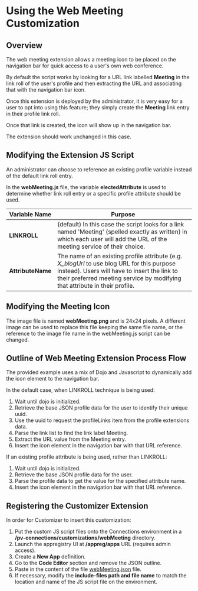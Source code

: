 # Using the Web Meeting Customization

## Overview
The web meeting extension allows a meeting icon to be placed on the navigation bar for quick access to a user's own web conference.

By default the script works by looking for a URL link labelled **Meeting** in the link roll of the user's profile and then extracting the URL and associating that with the navigation bar icon.

Once this extension is deployed by the administrator, it is very easy for a user to opt into using this feature; they simply create the **Meeting** link entry in their profile link roll.

Once that link is created, the icon will show up in the navigation bar.

The extension should work unchanged in this case.

## Modifying the Extension JS Script
An administrator can choose to reference an existing profile variable instead of the default link roll entry.

In the **webMeeting.js** file, the variable **electedAttribute** is used to determine whether link roll entry or a specific profile attribute should be used.

Variable Name | Purpose
------------- | -------
**LINKROLL** | (default) In this case the script looks for a link named 'Meeting' (spelled exactly as written) in which each user will add the URL of the meeting service of their choice.
**AttributeName** | The name of an existing profile attribute (e.g. *X_blogUrl* to use blog URL for this purpose instead). Users will have to insert the link to their preferred meeting service by modifying that attribute in their profile.

## Modifying the Meeting Icon
The image file is named **webMeeting.png** and is 24x24 pixels. A different image can be used to replace this file keeping the same file name, or the reference to the image file name in the webMeeting.js script can be changed.

## Outline of Web Meeting Extension Process Flow
The provided example uses a mix of Dojo and Javascript to dynamically add the icon element to the navigation bar.

In the default case, when LINKROLL technique is being used:
1. Wait until dojo is initialized.
2. Retrieve the base JSON profile data for the user to identify their unique uuid.
3. Use the uuid to request the profileLinks item from the profile extensions data.
4. Parse the link list to find the link label Meeting.
5. Extract the URL value from the Meeting entry.
6. Insert the icon element in the navigation bar with that URL reference.

If an existing profile attribute is being used, rather than LINKROLL:
1. Wait until dojo is initialized.
2. Retrieve the base JSON profile data for the user.
3. Parse the profile data to get the value for the specified attribute name.
4. Insert the icon element in the navigation bar with that URL reference.


## Registering the Customizer Extension
In order for Customizer to insert this customization:

1. Put the custom JS script files onto the Connections environment in a **/pv-connections/customizations/webMeeting** directory.
2. Launch the appregistry UI at **/appreg/apps** URL (requires admin access).
3. Create a **New App** definition.
4. Go to the **Code Editor** section and remove the JSON outline.
5. Paste in the content of the file [webMeeting.json](./webMeeting.json) file.
6. If necessary, modify the **include-files path and file name** to match the location and name of the JS script file on the environment.
